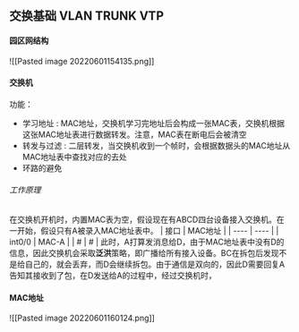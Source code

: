 ## 交换基础 VLAN TRUNK VTP

#### 园区网结构
![[Pasted image 20220601154135.png]]

#### 交换机
功能：
- 学习地址 : MAC地址，交换机学习完地址后会构成一张MAC表，交换机根据这张MAC地址表进行数据转发。注意，MAC表在断电后会被清空
- 转发与过滤 : 二层转发，当交换机收到一个帧时，会根据数据头的MAC地址从MAC地址表中查找对应的去处
- 环路的避免

###### 工作原理
在交换机开机时，内置MAC表为空，假设现在有ABCD四台设备接入交换机。在一开始，假设只有A被录入MAC地址表中。
|  接口   | MAC地址  |
|  ----  | ----  |
| int0/0  | MAC-A |
| #  | # |
此时，A打算发消息给D，由于MAC地址表中没有D的信息，因此交换机会采取**泛洪**策略，即广播给所有接入设备。BC在拆包后发现不是给自己的，就会丢弃，而D会继续拆包。由于通信是双向的，因此D需要回复A告知其接收到了包，在D发送给A的过程中，经过交换机时，

#### MAC地址
![[Pasted image 20220601160124.png]]

